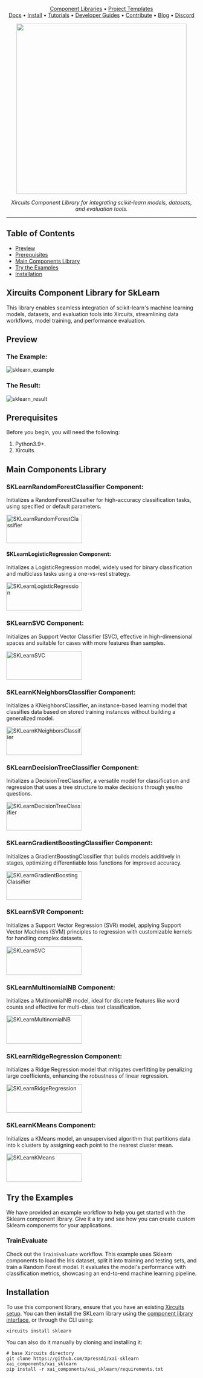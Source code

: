 



<p align="center">
  <a href="https://github.com/XpressAI/xircuits/tree/master/xai_components#xircuits-component-library-list">Component Libraries</a> •
  <a href="https://github.com/XpressAI/xircuits/tree/master/project-templates#xircuits-project-templates-list">Project Templates</a>
  <br>
  <a href="https://xircuits.io/">Docs</a> •
  <a href="https://xircuits.io/docs/Installation">Install</a> •
  <a href="https://xircuits.io/docs/category/tutorials">Tutorials</a> •
  <a href="https://xircuits.io/docs/category/developer-guide">Developer Guides</a> •
  <a href="https://github.com/XpressAI/xircuits/blob/master/CONTRIBUTING.md">Contribute</a> •
  <a href="https://www.xpress.ai/blog/">Blog</a> •
  <a href="https://discord.com/invite/vgEg2ZtxCw">Discord</a>
</p>

<p align="center">
<img src= https://github.com/user-attachments/assets/2eb68c60-d3b6-4209-8297-903874db8ab5
" width="450"/>
</p>

<p align="center"><i>Xircuits Component Library for integrating scikit-learn models, datasets, and evaluation tools.</i></p>

---

## Table of Contents

- [Preview](#preview)  
- [Prerequisites](#prerequisites)  
- [Main Components Library](#main-components-library)   
- [Try the Examples](#try-the-examples)  
- [Installation](#installation)  

## Xircuits Component Library for SkLearn
This library enables seamless integration of scikit-learn's machine learning models, datasets, and evaluation tools into Xircuits, streamlining data workflows, model training, and performance evaluation.

## Preview

### The Example:
![sklearn_example](https://github.com/user-attachments/assets/565a4919-8b67-4ced-9ad5-47a2645bf3c6)

### The Result:
![sklearn_result](https://github.com/user-attachments/assets/c2bc95b4-41f9-4d8d-a1a3-9d6a9097d3c9)

## Prerequisites

Before you begin, you will need the following:

1. Python3.9+.
2. Xircuits.

## Main Components Library

### SKLearnRandomForestClassifier Component:
Initializes a RandomForestClassifier for high-accuracy classification tasks, using specified or default parameters.

<img src="https://github.com/user-attachments/assets/93489276-7c1d-4db1-ab9c-25ca6b027f0b" alt="SKLearnRandomForestClassifier" width="200" height="75" />

#### SKLearnLogisticRegression Component:  
Initializes a LogisticRegression model, widely used for binary classification and multiclass tasks using a one-vs-rest strategy.

<img src="https://github.com/user-attachments/assets/c44b7bf7-3126-45db-875e-3fcc85d1a863" alt="SKLearnLogisticRegression" width="200" height="75" />


### SKLearnSVC Component:  
Initializes an Support Vector Classifier (SVC), effective in high-dimensional spaces and suitable for cases with more features than samples.

<img src="https://github.com/user-attachments/assets/c22f156a-9556-40be-93e2-576f6a0f9879" alt="SKLearnSVC" width="200" height="75" />


### SKLearnKNeighborsClassifier Component:  
Initializes a KNeighborsClassifier, an instance-based learning model that classifies data based on stored training instances without building a generalized model.

<img src="https://github.com/user-attachments/assets/b9ba11f9-0679-4bc1-ac66-db89ee620d4a" alt="SKLearnKNeighborsClassifier" width="200" height="75"/>


### SKLearnDecisionTreeClassifier Component:  
Initializes a DecisionTreeClassifier, a versatile model for classification and regression that uses a tree structure to make decisions through yes/no questions.

<img src="https://github.com/user-attachments/assets/781dddf4-1d5e-4794-a3f7-59a961b4eba8" alt="SKLearnDecisionTreeClassifier" width="200" height="75" />


### SKLearnGradientBoostingClassifier Component:  
Initializes a GradientBoostingClassifier that builds models additively in stages, optimizing differentiable loss functions for improved accuracy.

<img src="https://github.com/user-attachments/assets/4db62a79-4f1a-4662-8e51-bea5b1639395" alt="SKLearnGradientBoostingClassifier" width="200" height="75" />


### SKLearnSVR Component:
Initializes a Support Vector Regression (SVR) model, applying Support Vector Machines (SVM) principles to regression with customizable kernels for handling complex datasets.

<img src="https://github.com/user-attachments/assets/4a41da8a-d8a9-4702-8825-9926b7f33e44" alt="SKLearnSVC" width="200" height="75" />


### SKLearnMultinomialNB Component:  
Initializes a MultinomialNB model, ideal for discrete features like word counts and effective for multi-class text classification.

<img src="https://github.com/user-attachments/assets/570706cd-80c1-4563-8731-cea52d814e3a" alt="SKLearnMultinomialNB" width="200" height="75" />


### SKLearnRidgeRegression Component:  
Initializes a Ridge Regression model that mitigates overfitting by penalizing large coefficients, enhancing the robustness of linear regression.

<img src="https://github.com/user-attachments/assets/d44db83d-56d1-4326-8115-8bd0857c1cf2" alt="SKLearnRidgeRegression" width="200" height="75" />


### SKLearnKMeans Component:  
Initializes a KMeans model, an unsupervised algorithm that partitions data into k clusters by assigning each point to the nearest cluster mean.

<img src="https://github.com/user-attachments/assets/76413bd8-e5fd-4fe7-8161-a477497e3545" alt="SKLearnKMeans" width="200" height="75" />

## Try the Examples

We have provided an example workflow to help you get started with the Sklearn component library. Give it a try and see how you can create custom Sklearn components for your applications.

### TrainEvaluate 
Check out the `TrainEvaluate` workflow. This example uses Sklearn components to load the Iris dataset, split it into training and testing sets, and train a Random Forest model. It evaluates the model's performance with classification metrics, showcasing an end-to-end machine learning pipeline.

## Installation

To use this component library, ensure that you have an existing [Xircuits setup](https://xircuits.io/docs/main/Installation). You can then install the SKLearn library using the [component library interface](https://xircuits.io/docs/component-library/installation#installation-using-the-xircuits-library-interface), or through the CLI using:

```
xircuits install sklearn
```

You can also do it manually by cloning and installing it:

```
# base Xircuits directory  
git clone https://github.com/XpressAI/xai-sklearn xai_components/xai_sklearn  
pip install -r xai_components/xai_sklearn/requirements.txt  
```
